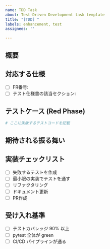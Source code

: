 ```yaml
---
name: TDD Task
about: Test-Driven Development task template
title: "[TDD] "
labels: enhancement, test
assignees: ''

---
```


## 概要
<!-- このタスクで実装する機能の簡潔な説明 -->

## 対応する仕様
- [ ] FR番号: 
- [ ] テスト仕様書の該当セクション: 

## テストケース (Red Phase)
```python
# ここに失敗するテストコードを記載
```

## 期待される振る舞い
<!-- テストが通るために必要な機能の詳細 -->

## 実装チェックリスト
- [ ] 失敗するテストを作成
- [ ] 最小限の実装でテストを通す
- [ ] リファクタリング
- [ ] ドキュメント更新
- [ ] PR作成

## 受け入れ基準
- [ ] テストカバレッジ 90% 以上
- [ ] pytest 全体が green
- [ ] CI/CD パイプラインが通る 